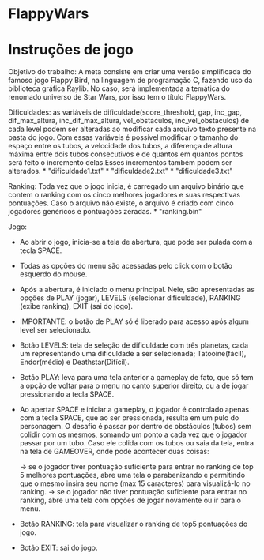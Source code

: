 # FlappyWars
Instruções de jogo
========================================================================================================

Objetivo do trabalho: 
A meta consiste em criar uma versão simplificada do famoso jogo Flappy Bird, na linguagem de programação C, fazendo uso da biblioteca gráfica Raylib.
No caso, será implementada a temática do renomado universo de Star Wars, por isso tem o título FlappyWars.

Dificuldades: as variáveis de dificuldade(score_threshold, gap, inc_gap, dif_max_altura, inc_dif_max_altura, vel_obstaculos, inc_vel_obstaculos) de cada level podem ser alteradas ao modificar cada arquivo texto presente na pasta do jogo.
Com essas variáveis é possível modificar o tamanho do espaço entre os tubos, a velocidade dos tubos, a diferença de altura máxima entre dois tubos consecutivos e de quantos em quantos pontos será feito o incremento delas.Esses incrementos
também podem ser alterados.
	* "dificuldade1.txt"
	* "dificuldade2.txt"
	* "dificuldade3.txt"

Ranking: Toda vez que o jogo inicia, é carregado um arquivo binário que contem o ranking com os cinco melhores jogadores e suas respectivas pontuações.
Caso o arquivo não existe, o arquivo é criado com cinco jogadores genéricos e pontuações zeradas.
	* "ranking.bin"

Jogo:
- Ao abrir o jogo, inicia-se a tela de abertura, que pode ser pulada com a tecla SPACE.

- Todas as opções do menu são acessadas pelo click com o botão esquerdo do mouse.

- Após a abertura, é iniciado o menu principal. Nele, são apresentadas as opções de PLAY (jogar), LEVELS (selecionar dificuldade), RANKING (exibe ranking), EXIT (sai do jogo).

- IMPORTANTE: o botão de PLAY só é liberado para acesso após algum level ser selecionado.

- Botão LEVELS: tela de seleção de dificuldade com três planetas, cada um representando uma dificuldade a ser selecionada; Tatooine(fácil), Endor(médio) e Deathstar(Difícil).

- Botão PLAY: leva para uma tela anterior a gameplay de fato, que só tem a opção de voltar para o menu no canto superior direito, ou a de jogar pressionando a tecla SPACE.

- Ao apertar SPACE e iniciar a gameplay, o jogador é controlado apenas com a tecla SPACE, que ao ser pressionada, resulta em um pulo do personagem. O desafio é passar por dentro de obstáculos (tubos) sem colidir com os mesmos,
somando um ponto a cada vez que o jogador passar por um tubo. Caso ele colida com os tubos ou saia da tela, entra na tela de GAMEOVER, onde pode acontecer duas coisas:

	-> se o jogador tiver pontuação suficiente para entrar no ranking de top 5 melhores pontuações, abre uma tela o parabenizando e permitindo que o mesmo insira seu nome (max 15 caracteres) para visualizá-lo no ranking.
	-> se o jogador não tiver pontuação suficiente para entrar no ranking, abre uma tela com opções de jogar novamente ou ir para o menu.

- Botão RANKING: tela para visualizar o ranking de top5 pontuações do jogo.

- Botão EXIT: sai do jogo.
